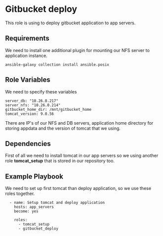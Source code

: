 Gitbucket deploy
=========

This role is using to deploy gitbucket application to app servers.

Requirements
------------

We need to install one additional plugin for mounting our NFS server to application instance.
```
ansible-galaxy collection install ansible.posix
```

Role Variables
--------------
We need to specify these variables
```
server_db: "10.26.0.217"
server_nfs: "10.26.0.214"
gitbucket_home_dir: /mnt/gitbucket_home
tomcat_version: 9.0.56
```
There are IP's of our NFS and DB servers, application home directory for storing appdata and the version of tomcat that we using.

Dependencies
----------------
First of all we need to install tomcat in our app servers so we using another role __tomcat_setup__ that is stored in our repository too.

Example Playbook
----------------
We need to set up first tomcat than deploy application, so we use these roles together.
```
  - name: Setup tomcat and deploy application
    hosts: app_servers
    become: yes

    roles:
      - tomcat_setup
      - gitbucket_deploy
```
